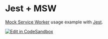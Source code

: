# Jest + MSW

[Mock Service Worker](https://github.com/mswjs/msw) usage example with [Jest](https://github.com/jestjs/jest).

[![Edit in CodeSandbox](https://assets.codesandbox.io/github/button-edit-lime.svg)](https://codesandbox.io/p/sandbox/github/mswjs/examples/tree/main/examples/with-jest)
